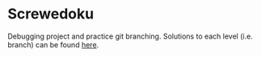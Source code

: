 # Screwedoku
Debugging project and practice git branching. Solutions to each level (i.e. branch) can be found [here](https://github.com/sena-ji/screwedoku).